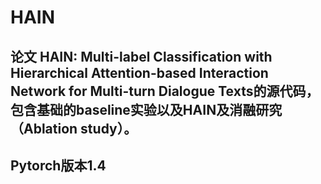 # HAIN

## 论文 HAIN: Multi-label Classification with Hierarchical Attention-based Interaction Network for Multi-turn Dialogue Texts的源代码，包含基础的baseline实验以及HAIN及消融研究（Ablation study）。
## Pytorch版本1.4

